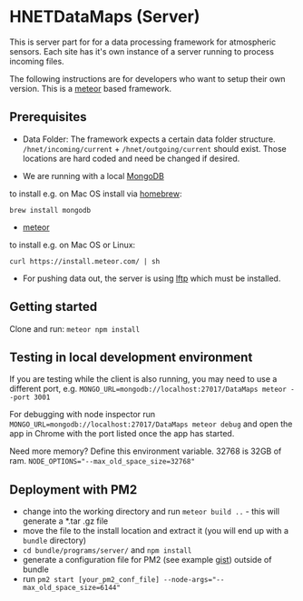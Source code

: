 # HNETDataMaps (Server)

This is server part for for a data processing framework for atmospheric sensors. Each site has it's own instance of a server running to process incoming files.

The following instructions are for developers who want to setup their own version. This is a [meteor](https://www.meteor.com/) based framework.

## Prerequisites

* Data Folder: The framework expects a certain data folder structure. `/hnet/incoming/current` + `/hnet/outgoing/current` should exist. Those locations are hard coded and need be changed if desired.

* We are running with a local [MongoDB](https://docs.mongodb.org/manual/installation/)

to install e.g. on Mac OS install via [homebrew](http://brew.sh/):

`brew install mongodb`

* [meteor](https://www.meteor.com/install)

to install e.g. on Mac OS or Linux:

`curl https://install.meteor.com/ | sh`

* For pushing data out, the server is using [lftp](https://lftp.yar.ru/) which must be installed.




## Getting started

Clone and run: `meteor npm install`


## Testing in local development environment

If you are testing while the client is also running, you may need to use a different port, e.g.
`MONGO_URL=mongodb://localhost:27017/DataMaps meteor --port 3001`

For debugging with node inspector run `MONGO_URL=mongodb://localhost:27017/DataMaps meteor debug` and open the app in Chrome with the port listed once the app has started.

Need more memory? Define this environment variable. 32768 is 32GB of ram.
`NODE_OPTIONS="--max_old_space_size=32768"`

## Deployment with PM2

* change into the working directory and run `meteor build ..` - this will generate a *.tar .gz file
* move the file to the install location and extract it (you will end up with a `bundle` directory)
* `cd bundle/programs/server/` and `npm install`
* generate a configuration file for PM2 (see example [gist](https://gist.github.com/fcbee3b520b4fdf97552.git)) outside of bundle
* run `pm2 start [your_pm2_conf_file] --node-args="--max_old_space_size=6144"`
